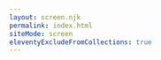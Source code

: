 ```yaml
---
layout: screen.njk
permalink: index.html
siteMode: screen
eleventyExcludeFromCollections: true
---
```


